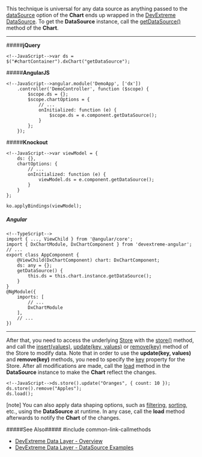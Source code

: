 This technique is universal for any data source as anything passed to the [dataSource](/api-reference/20%20Data%20Visualization%20Widgets/dxChart/1%20Configuration/dataSource.md '/Documentation/ApiReference/Data_Visualization_Widgets/dxChart/Configuration/#dataSource') option of the **Chart** ends up wrapped in the [DevExtreme DataSource](/api-reference/30%20Data%20Layer/DataSource '/Documentation/ApiReference/Data_Layer/DataSource/'). To get the **DataSource** instance, call the [getDataSource()](/api-reference/20%20Data%20Visualization%20Widgets/BaseChart/3%20Methods/getDataSource().md '/Documentation/ApiReference/Data_Visualization_Widgets/dxChart/Methods/#getDataSource') method of the **Chart**.

---

#####**jQuery**

    <!--JavaScript-->var ds = $("#chartContainer").dxChart("getDataSource");

#####**AngularJS**

    <!--JavaScript-->angular.module('DemoApp', ['dx'])
        .controller('DemoController', function ($scope) {
            $scope.ds = {};
            $scope.chartOptions = {
                // ...
                onInitialized: function (e) {
                    $scope.ds = e.component.getDataSource();  
                }
            };
        });

#####**Knockout**

    <!--JavaScript-->var viewModel = {
        ds: {},
        chartOptions: {
            // ...
            onInitialized: function (e) {
                viewModel.ds = e.component.getDataSource();    
            }
        }
    };
    
    ko.applyBindings(viewModel);
    
##### Angular

    <!--TypeScript-->
    import { ..., ViewChild } from '@angular/core';
    import { DxChartModule, DxChartComponent } from 'devextreme-angular';
    // ...
    export class AppComponent {
        @ViewChild(DxChartComponent) chart: DxChartComponent;
        ds: any = {};
        getDataSource() {
            this.ds = this.chart.instance.getDataSource();
        }
    }
    @NgModule({
        imports: [
            // ...
            DxChartModule
        ],
        // ...
    })
    
---

After that, you need to access the underlying [Store](/Documentation/Guide/Data_Layer/Data_Layer/#Data_Layer_Data_Layer_Creating_DataSource_What_Are_Stores) with the [store()](/api-reference/30%20Data%20Layer/DataSource/3%20Methods/store().md '/Documentation/ApiReference/Data_Layer/DataSource/Methods/#store') method, and call the [insert(values)](/api-reference/30%20Data%20Layer/Store/3%20Methods/insert(values).md '/Documentation/ApiReference/Data_Layer/CustomStore/Methods/#insertvalues'), [update(key, values)](/api-reference/30%20Data%20Layer/Store/3%20Methods/update(key_values).md '/Documentation/ApiReference/Data_Layer/CustomStore/Methods/#updatekey_values') or [remove(key)](/api-reference/30%20Data%20Layer/Store/3%20Methods/remove(key).md '/Documentation/ApiReference/Data_Layer/CustomStore/Methods/#removekey') method of the Store to modify data. Note that in order to use the **update(key, values)** and **remove(key)** methods, you need to specify the [key](/api-reference/30%20Data%20Layer/Store/1%20Configuration/key.md '/Documentation/ApiReference/Data_Layer/CustomStore/Configuration/#key') property for the Store. After all modifications are made, call the [load](/api-reference/30%20Data%20Layer/DataSource/3%20Methods/load().md '/Documentation/ApiReference/Data_Layer/DataSource/Methods/#load') method in the **DataSource** instance to make the **Chart** reflect the changes.

    <!--JavaScript-->ds.store().update("Oranges", { count: 10 });
    ds.store().remove("Apples");
    ds.load();

[note] You can also apply data shaping options, such as [filtering](/api-reference/30%20Data%20Layer/DataSource/3%20Methods/filter(filterExpr).md '/Documentation/ApiReference/Data_Layer/DataSource/Methods/#filterfilterExpr'), [sorting](/api-reference/30%20Data%20Layer/DataSource/3%20Methods/sort(sortExpr).md '/Documentation/ApiReference/Data_Layer/DataSource/Methods/#sortsortExpr'), etc., using the **DataSource** at runtime. In any case, call the **load** method afterwards to notify the **Chart** of the changes.

#####See Also#####
#include common-link-callmethods
- [DevExtreme Data Layer - Overview](/concepts/30%20Data%20Layer/5%20Data%20Layer '/Documentation/Guide/Data_Layer/Data_Layer/')
- [DevExtreme Data Layer - DataSource Examples](/concepts/30%20Data%20Layer/51%20Data%20Source%20Examples '/Documentation/Guide/Data_Layer/Data_Source_Examples/')
